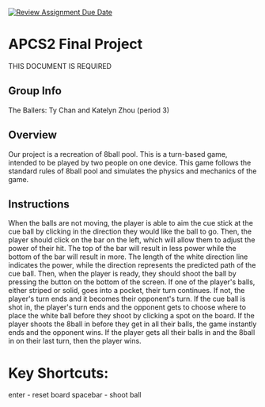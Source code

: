 [![Review Assignment Due Date](https://classroom.github.com/assets/deadline-readme-button-24ddc0f5d75046c5622901739e7c5dd533143b0c8e959d652212380cedb1ea36.svg)](https://classroom.github.com/a/syDSSnTt)
# APCS2 Final Project
THIS DOCUMENT IS REQUIRED
## Group Info
The Ballers: Ty Chan and Katelyn Zhou (period 3)
## Overview
Our project is a recreation of 8ball pool. This is a turn-based game, intended to be played by two people on one device. This game follows the standard rules of 8ball pool and simulates the physics and mechanics of the game.
## Instructions
When the balls are not moving, the player is able to aim the cue stick at the cue ball by clicking in the direction they would like the ball to go. Then, the player should click on the bar on the left, which will allow them to adjust the power of their hit. The top of the bar will result in less power while the bottom of the bar will result in more. The length of the white direction line indicates the power, while the direction represents the predicted path of the cue ball. Then, when the player is ready, they should shoot the ball by pressing the button on the bottom of the screen. If one of the player's balls, either striped or solid, goes into a pocket, their turn continues. If not, the player's turn ends and it becomes their opponent's turn. If the cue ball is shot in, the player's turn ends and the opponent gets to choose where to place the white ball before they shoot by clicking a spot on the board. If the player shoots the 8ball in before they get in all their balls, the game instantly ends and the opponent wins. If the player gets all their balls in and the 8ball in on their last turn, then the player wins.

# Key Shortcuts: 
enter - reset board
spacebar - shoot ball
